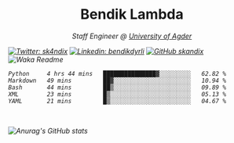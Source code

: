 <h1 align="center"> Bendik Lambda </h1>
<p align="center"><em>Staff Engineer @ <a href="http://www.uia.no">University of Agder</a></p>



[![Twitter: sk4ndix](https://img.shields.io/twitter/follow/sk4ndix?style=social)](https://twitter.com/sk4ndix)
[![Linkedin: bendikdyrli](https://img.shields.io/badge/-bendikdyrli-blue?style=flat-square&logo=Linkedin&logoColor=white&link=https://www.linkedin.com/in/bendikdyrli/)](https://www.linkedin.com/in/bendikdyrli/)
[![GitHub skandix](https://img.shields.io/github/followers/skandix?label=follow&style=social)](https://github.com/skandix)
![Waka Readme](https://github.com/skandix/skandix/workflows/Waka%20Readme/badge.svg)


<!--START_SECTION:waka-->
```text
Python     4 hrs 44 mins   ███████████████▓░░░░░░░░░   62.82 % 
Markdown   49 mins         ██▓░░░░░░░░░░░░░░░░░░░░░░   10.94 % 
Bash       44 mins         ██▒░░░░░░░░░░░░░░░░░░░░░░   09.89 % 
XML        23 mins         █▒░░░░░░░░░░░░░░░░░░░░░░░   05.13 % 
YAML       21 mins         █▒░░░░░░░░░░░░░░░░░░░░░░░   04.67 % 
```
<!--END_SECTION:waka-->

  <br>
  
![Anurag's GitHub stats](https://github-readme-stats.vercel.app/api?username=skandix&show_icons=true&theme=tokyonight)


